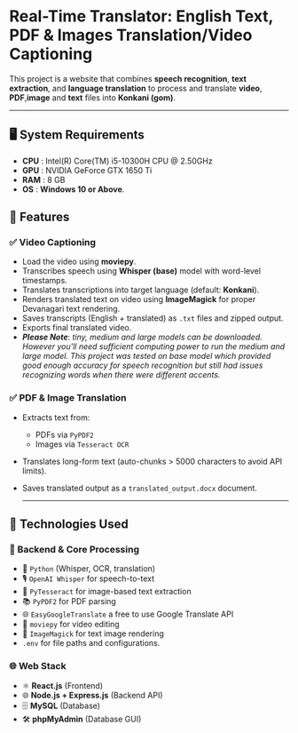 # Real-Time Translator: English Text, PDF & Images Translation/Video Captioning

This project is a website that combines **speech recognition**, **text extraction**, and **language translation** to process and translate **video**, **PDF**,**image** and **text** files into **Konkani (gom)**.

---
## 🖥️ System Requirements
- **CPU** : Intel(R) Core(TM) i5-10300H CPU @ 2.50GHz
- **GPU** : NVIDIA GeForce GTX 1650 Ti 
- **RAM** : 8 GB
- **OS** : **Windows 10 or Above**.

## 🔧 Features

### ✅ Video Captioning
- Load the video using **moviepy**.
- Transcribes speech using **Whisper (base)** model with word-level timestamps.
- Translates transcriptions into target language (default: **Konkani**).
- Renders translated text on video using **ImageMagick** for proper Devanagari text rendering.
- Saves transcripts (English + translated) as `.txt` files and zipped output.
- Exports final translated video.
- ***Please Note***: *tiny, medium and large models can be downloaded. However you'll need sufficient computing power to run the medium and large model. This project was tested on base model which provided good enough accuracy for speech recognition but still had issues recognizing words when there were different accents.*

### ✅ PDF & Image Translation
- Extracts text from:
  - PDFs via `PyPDF2`
  - Images via `Tesseract OCR`
- Translates long-form text (auto-chunks > 5000 characters to avoid API limits).
- Saves translated output as a `translated_output.docx` document.

  ---

## 🚀 Technologies Used

### 🧠 Backend & Core Processing
- 🐍 `Python` (Whisper, OCR, translation)
- 🎙️ `OpenAI Whisper` for speech-to-text
- 📄 `PyTesseract` for image-based text extraction
- 📚 `PyPDF2` for PDF parsing
- 🌐 `EasyGoogleTranslate` a free to use Google Translate API
- 🎥 `moviepy` for video editing
- 🎨 `ImageMagick` for text image rendering
- `.env` for file paths and configurations.

### 🌐 Web Stack
- ⚛️ **React.js** (Frontend)
- 🌐 **Node.js + Express.js** (Backend API)
- 🗄️ **MySQL** (Database)
- 🛠️ **phpMyAdmin** (Database GUI)